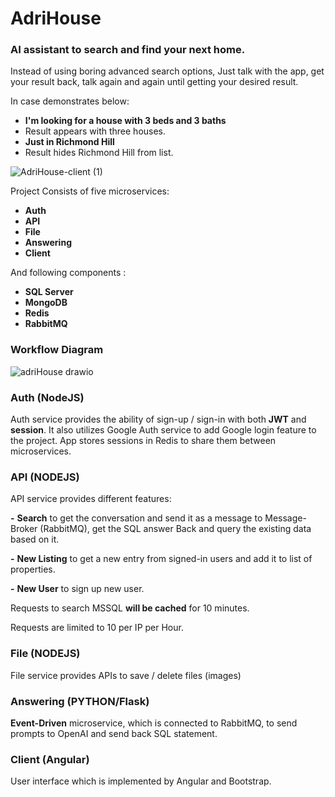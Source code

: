 # AdriHouse

### AI assistant to search and find your next home.
Instead of using boring advanced search options, Just talk with the app, get your result back, talk again and again until getting your desired result. 

In case demonstrates below:
- **I'm looking for a house with 3 beds and 3 baths**
- Result appears with three houses.
- **Just in Richmond Hill**
- Result hides Richmond Hill from list.

![AdriHouse-client (1)](https://github.com/farshin-code/adriHouse/assets/76722711/30209103-48ae-4ce1-b9b4-dfde7d69c03a)



Project Consists of five microservices:

- **Auth**
- **API**
- **File**
- **Answering**
- **Client**

And following components :

- **SQL Server**
- **MongoDB**
- **Redis**
- **RabbitMQ**

### Workflow Diagram

![adriHouse drawio](https://github.com/farshin-code/adriHouse/assets/76722711/9aba9e26-2d6e-403a-8919-28df9e1748b6)

### Auth (NodeJS)

Auth service provides the ability of sign-up / sign-in with both **JWT** and **session**. It also utilizes Google Auth service to add Google login feature to the project. App stores sessions in Redis to share them between microservices.

### API (NODEJS)

API service provides different features:

**-** **Search** to get the conversation and send it as a message to Message-Broker (RabbitMQ), get the SQL answer Back and query the existing data based on it.

**-** **New Listing** to get a new entry from signed-in users and add it to list of properties.

**-** **New User** to sign up new user.

Requests to search MSSQL **will be cached** for 10 minutes.

Requests are limited to 10 per IP per Hour.

### File (NODEJS)

File service provides APIs to save / delete files (images)

### Answering (PYTHON/Flask)

**Event-Driven** microservice, which is connected to RabbitMQ, to send prompts to OpenAI and send back SQL statement.

### Client (Angular)

User interface which is implemented by Angular and Bootstrap.

